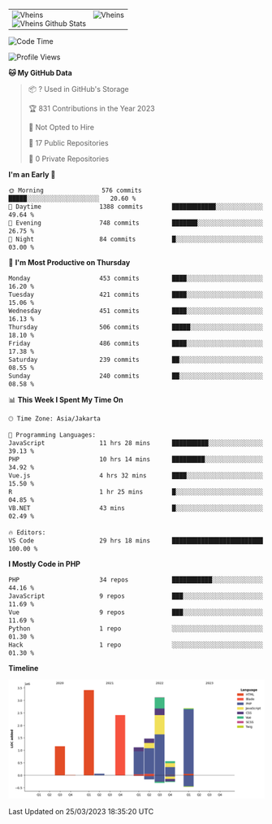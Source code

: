 <table>
  <tr>
    <td valign="top">
      <img src="https://github-readme-streak-stats.herokuapp.com/?user=Vheins&" alt="Vheins" /><br/>
      <img src="https://github-readme-stats.vercel.app/api?username=vheins&count_private=true&show_icons=true" alt="Vheins Github Stats">
    </td>
    <td valign="top">
      <img src="https://github-readme-stats.vercel.app/api/top-langs/?username=Vheins&count_private=true" alt="Vheins" /><br/>
    </td>
  </tr>
</table>

<!--START_SECTION:waka-->
![Code Time](http://img.shields.io/badge/Code%20Time-90%20hrs%208%20mins-blue)

![Profile Views](http://img.shields.io/badge/Profile%20Views-13-blue)

**🐱 My GitHub Data** 

> 📦 ? Used in GitHub's Storage 
 > 
> 🏆 831 Contributions in the Year 2023
 > 
> 🚫 Not Opted to Hire
 > 
> 📜 17 Public Repositories 
 > 
> 🔑 0 Private Repositories 
 > 
**I'm an Early 🐤** 

```text
🌞 Morning                576 commits         █████░░░░░░░░░░░░░░░░░░░░   20.60 % 
🌆 Daytime                1388 commits        ████████████░░░░░░░░░░░░░   49.64 % 
🌃 Evening                748 commits         ███████░░░░░░░░░░░░░░░░░░   26.75 % 
🌙 Night                  84 commits          █░░░░░░░░░░░░░░░░░░░░░░░░   03.00 % 
```
📅 **I'm Most Productive on Thursday** 

```text
Monday                   453 commits         ████░░░░░░░░░░░░░░░░░░░░░   16.20 % 
Tuesday                  421 commits         ████░░░░░░░░░░░░░░░░░░░░░   15.06 % 
Wednesday                451 commits         ████░░░░░░░░░░░░░░░░░░░░░   16.13 % 
Thursday                 506 commits         █████░░░░░░░░░░░░░░░░░░░░   18.10 % 
Friday                   486 commits         ████░░░░░░░░░░░░░░░░░░░░░   17.38 % 
Saturday                 239 commits         ██░░░░░░░░░░░░░░░░░░░░░░░   08.55 % 
Sunday                   240 commits         ██░░░░░░░░░░░░░░░░░░░░░░░   08.58 % 
```


📊 **This Week I Spent My Time On** 

```text
🕑︎ Time Zone: Asia/Jakarta

💬 Programming Languages: 
JavaScript               11 hrs 28 mins      ██████████░░░░░░░░░░░░░░░   39.13 % 
PHP                      10 hrs 14 mins      █████████░░░░░░░░░░░░░░░░   34.92 % 
Vue.js                   4 hrs 32 mins       ████░░░░░░░░░░░░░░░░░░░░░   15.50 % 
R                        1 hr 25 mins        █░░░░░░░░░░░░░░░░░░░░░░░░   04.85 % 
VB.NET                   43 mins             █░░░░░░░░░░░░░░░░░░░░░░░░   02.49 % 

🔥 Editors: 
VS Code                  29 hrs 18 mins      █████████████████████████   100.00 % 
```

**I Mostly Code in PHP** 

```text
PHP                      34 repos            ███████████░░░░░░░░░░░░░░   44.16 % 
JavaScript               9 repos             ███░░░░░░░░░░░░░░░░░░░░░░   11.69 % 
Vue                      9 repos             ███░░░░░░░░░░░░░░░░░░░░░░   11.69 % 
Python                   1 repo              ░░░░░░░░░░░░░░░░░░░░░░░░░   01.30 % 
Hack                     1 repo              ░░░░░░░░░░░░░░░░░░░░░░░░░   01.30 % 
```



**Timeline**

![Lines of Code chart](https://raw.githubusercontent.com/vheins/vheins/main/assets/bar_graph.png)


 Last Updated on 25/03/2023 18:35:20 UTC
<!--END_SECTION:waka-->
